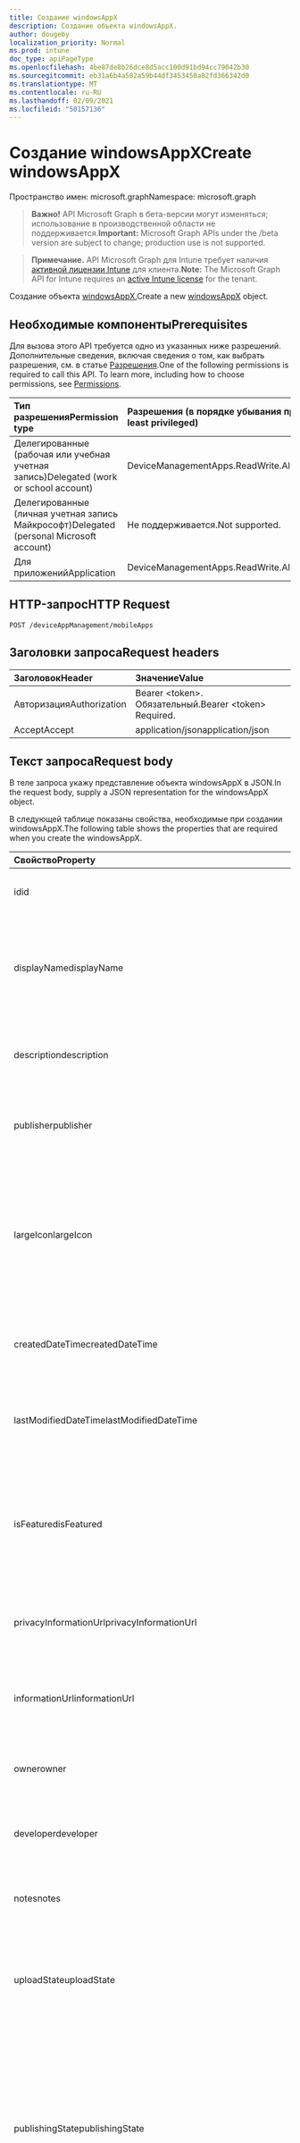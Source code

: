 ```yaml
---
title: Создание windowsAppX
description: Создание объекта windowsAppX.
author: dougeby
localization_priority: Normal
ms.prod: intune
doc_type: apiPageType
ms.openlocfilehash: 4be87de8b26dce8d5acc100d91bd94cc79042b30
ms.sourcegitcommit: eb31a6b4a582a59b44df3453450a82fd366342d0
ms.translationtype: MT
ms.contentlocale: ru-RU
ms.lasthandoff: 02/09/2021
ms.locfileid: "50157136"
---
```

# <a name="create-windowsappx"></a><span data-ttu-id="1357a-103">Создание windowsAppX</span><span class="sxs-lookup"><span data-stu-id="1357a-103">Create windowsAppX</span></span>

<span data-ttu-id="1357a-104">Пространство имен: microsoft.graph</span><span class="sxs-lookup"><span data-stu-id="1357a-104">Namespace: microsoft.graph</span></span>

> <span data-ttu-id="1357a-105">**Важно!** API Microsoft Graph в бета-версии могут изменяться; использование в производственной области не поддерживается.</span><span class="sxs-lookup"><span data-stu-id="1357a-105">**Important:** Microsoft Graph APIs under the /beta version are subject to change; production use is not supported.</span></span>

> <span data-ttu-id="1357a-106">**Примечание.** API Microsoft Graph для Intune требует наличия [активной лицензии Intune](https://go.microsoft.com/fwlink/?linkid=839381) для клиента.</span><span class="sxs-lookup"><span data-stu-id="1357a-106">**Note:** The Microsoft Graph API for Intune requires an [active Intune license](https://go.microsoft.com/fwlink/?linkid=839381) for the tenant.</span></span>

<span data-ttu-id="1357a-107">Создание объекта [windowsAppX.](../resources/intune-apps-windowsappx.md)</span><span class="sxs-lookup"><span data-stu-id="1357a-107">Create a new [windowsAppX](../resources/intune-apps-windowsappx.md) object.</span></span>

## <a name="prerequisites"></a><span data-ttu-id="1357a-108">Необходимые компоненты</span><span class="sxs-lookup"><span data-stu-id="1357a-108">Prerequisites</span></span>
<span data-ttu-id="1357a-p101">Для вызова этого API требуется одно из указанных ниже разрешений. Дополнительные сведения, включая сведения о том, как выбрать разрешения, см. в статье [Разрешения](/graph/permissions-reference).</span><span class="sxs-lookup"><span data-stu-id="1357a-p101">One of the following permissions is required to call this API. To learn more, including how to choose permissions, see [Permissions](/graph/permissions-reference).</span></span>

|<span data-ttu-id="1357a-111">Тип разрешения</span><span class="sxs-lookup"><span data-stu-id="1357a-111">Permission type</span></span>|<span data-ttu-id="1357a-112">Разрешения (в порядке убывания привилегий)</span><span class="sxs-lookup"><span data-stu-id="1357a-112">Permissions (from most to least privileged)</span></span>|
|:---|:---|
|<span data-ttu-id="1357a-113">Делегированные (рабочая или учебная учетная запись)</span><span class="sxs-lookup"><span data-stu-id="1357a-113">Delegated (work or school account)</span></span>|<span data-ttu-id="1357a-114">DeviceManagementApps.ReadWrite.All</span><span class="sxs-lookup"><span data-stu-id="1357a-114">DeviceManagementApps.ReadWrite.All</span></span>|
|<span data-ttu-id="1357a-115">Делегированные (личная учетная запись Майкрософт)</span><span class="sxs-lookup"><span data-stu-id="1357a-115">Delegated (personal Microsoft account)</span></span>|<span data-ttu-id="1357a-116">Не поддерживается.</span><span class="sxs-lookup"><span data-stu-id="1357a-116">Not supported.</span></span>|
|<span data-ttu-id="1357a-117">Для приложений</span><span class="sxs-lookup"><span data-stu-id="1357a-117">Application</span></span>|<span data-ttu-id="1357a-118">DeviceManagementApps.ReadWrite.All</span><span class="sxs-lookup"><span data-stu-id="1357a-118">DeviceManagementApps.ReadWrite.All</span></span>|

## <a name="http-request"></a><span data-ttu-id="1357a-119">HTTP-запрос</span><span class="sxs-lookup"><span data-stu-id="1357a-119">HTTP Request</span></span>
<!-- {
  "blockType": "ignored"
}
-->
``` http
POST /deviceAppManagement/mobileApps
```

## <a name="request-headers"></a><span data-ttu-id="1357a-120">Заголовки запроса</span><span class="sxs-lookup"><span data-stu-id="1357a-120">Request headers</span></span>
|<span data-ttu-id="1357a-121">Заголовок</span><span class="sxs-lookup"><span data-stu-id="1357a-121">Header</span></span>|<span data-ttu-id="1357a-122">Значение</span><span class="sxs-lookup"><span data-stu-id="1357a-122">Value</span></span>|
|:---|:---|
|<span data-ttu-id="1357a-123">Авторизация</span><span class="sxs-lookup"><span data-stu-id="1357a-123">Authorization</span></span>|<span data-ttu-id="1357a-124">Bearer &lt;token&gt;. Обязательный.</span><span class="sxs-lookup"><span data-stu-id="1357a-124">Bearer &lt;token&gt; Required.</span></span>|
|<span data-ttu-id="1357a-125">Accept</span><span class="sxs-lookup"><span data-stu-id="1357a-125">Accept</span></span>|<span data-ttu-id="1357a-126">application/json</span><span class="sxs-lookup"><span data-stu-id="1357a-126">application/json</span></span>|

## <a name="request-body"></a><span data-ttu-id="1357a-127">Текст запроса</span><span class="sxs-lookup"><span data-stu-id="1357a-127">Request body</span></span>
<span data-ttu-id="1357a-128">В теле запроса укажу представление объекта windowsAppX в JSON.</span><span class="sxs-lookup"><span data-stu-id="1357a-128">In the request body, supply a JSON representation for the windowsAppX object.</span></span>

<span data-ttu-id="1357a-129">В следующей таблице показаны свойства, необходимые при создании windowsAppX.</span><span class="sxs-lookup"><span data-stu-id="1357a-129">The following table shows the properties that are required when you create the windowsAppX.</span></span>

|<span data-ttu-id="1357a-130">Свойство</span><span class="sxs-lookup"><span data-stu-id="1357a-130">Property</span></span>|<span data-ttu-id="1357a-131">Тип</span><span class="sxs-lookup"><span data-stu-id="1357a-131">Type</span></span>|<span data-ttu-id="1357a-132">Описание</span><span class="sxs-lookup"><span data-stu-id="1357a-132">Description</span></span>|
|:---|:---|:---|
|<span data-ttu-id="1357a-133">id</span><span class="sxs-lookup"><span data-stu-id="1357a-133">id</span></span>|<span data-ttu-id="1357a-134">String</span><span class="sxs-lookup"><span data-stu-id="1357a-134">String</span></span>|<span data-ttu-id="1357a-135">Ключ объекта.</span><span class="sxs-lookup"><span data-stu-id="1357a-135">Key of the entity.</span></span> <span data-ttu-id="1357a-136">Наследуется от [mobileApp](../resources/intune-shared-mobileapp.md).</span><span class="sxs-lookup"><span data-stu-id="1357a-136">Inherited from [mobileApp](../resources/intune-shared-mobileapp.md)</span></span>|
|<span data-ttu-id="1357a-137">displayName</span><span class="sxs-lookup"><span data-stu-id="1357a-137">displayName</span></span>|<span data-ttu-id="1357a-138">String</span><span class="sxs-lookup"><span data-stu-id="1357a-138">String</span></span>|<span data-ttu-id="1357a-139">Название приложения, которое предоставил или импортировал администратор.</span><span class="sxs-lookup"><span data-stu-id="1357a-139">The admin provided or imported title of the app.</span></span> <span data-ttu-id="1357a-140">Наследуется от [mobileApp](../resources/intune-shared-mobileapp.md).</span><span class="sxs-lookup"><span data-stu-id="1357a-140">Inherited from [mobileApp](../resources/intune-shared-mobileapp.md)</span></span>|
|<span data-ttu-id="1357a-141">description</span><span class="sxs-lookup"><span data-stu-id="1357a-141">description</span></span>|<span data-ttu-id="1357a-142">String</span><span class="sxs-lookup"><span data-stu-id="1357a-142">String</span></span>|<span data-ttu-id="1357a-143">Описание приложения.</span><span class="sxs-lookup"><span data-stu-id="1357a-143">The description of the app.</span></span> <span data-ttu-id="1357a-144">Наследуется от [mobileApp](../resources/intune-shared-mobileapp.md).</span><span class="sxs-lookup"><span data-stu-id="1357a-144">Inherited from [mobileApp](../resources/intune-shared-mobileapp.md)</span></span>|
|<span data-ttu-id="1357a-145">publisher</span><span class="sxs-lookup"><span data-stu-id="1357a-145">publisher</span></span>|<span data-ttu-id="1357a-146">String</span><span class="sxs-lookup"><span data-stu-id="1357a-146">String</span></span>|<span data-ttu-id="1357a-147">Издатель приложения.</span><span class="sxs-lookup"><span data-stu-id="1357a-147">The publisher of the app.</span></span> <span data-ttu-id="1357a-148">Наследуется от [mobileApp](../resources/intune-shared-mobileapp.md).</span><span class="sxs-lookup"><span data-stu-id="1357a-148">Inherited from [mobileApp](../resources/intune-shared-mobileapp.md)</span></span>|
|<span data-ttu-id="1357a-149">largeIcon</span><span class="sxs-lookup"><span data-stu-id="1357a-149">largeIcon</span></span>|[<span data-ttu-id="1357a-150">mimeContent</span><span class="sxs-lookup"><span data-stu-id="1357a-150">mimeContent</span></span>](../resources/intune-shared-mimecontent.md)|<span data-ttu-id="1357a-151">Представляет большой значок, который отображается в сведениях о приложении, используется для отправки значка.</span><span class="sxs-lookup"><span data-stu-id="1357a-151">The large icon, to be displayed in the app details and used for upload of the icon.</span></span> <span data-ttu-id="1357a-152">Наследуется от [mobileApp](../resources/intune-shared-mobileapp.md).</span><span class="sxs-lookup"><span data-stu-id="1357a-152">Inherited from [mobileApp](../resources/intune-shared-mobileapp.md)</span></span>|
|<span data-ttu-id="1357a-153">createdDateTime</span><span class="sxs-lookup"><span data-stu-id="1357a-153">createdDateTime</span></span>|<span data-ttu-id="1357a-154">DateTimeOffset</span><span class="sxs-lookup"><span data-stu-id="1357a-154">DateTimeOffset</span></span>|<span data-ttu-id="1357a-155">Дата и время создания приложения.</span><span class="sxs-lookup"><span data-stu-id="1357a-155">The date and time the app was created.</span></span> <span data-ttu-id="1357a-156">Наследуется от [mobileApp](../resources/intune-shared-mobileapp.md).</span><span class="sxs-lookup"><span data-stu-id="1357a-156">Inherited from [mobileApp](../resources/intune-shared-mobileapp.md)</span></span>|
|<span data-ttu-id="1357a-157">lastModifiedDateTime</span><span class="sxs-lookup"><span data-stu-id="1357a-157">lastModifiedDateTime</span></span>|<span data-ttu-id="1357a-158">DateTimeOffset</span><span class="sxs-lookup"><span data-stu-id="1357a-158">DateTimeOffset</span></span>|<span data-ttu-id="1357a-159">Дата и время последнего изменения приложения.</span><span class="sxs-lookup"><span data-stu-id="1357a-159">The date and time the app was last modified.</span></span> <span data-ttu-id="1357a-160">Наследуется от [mobileApp](../resources/intune-shared-mobileapp.md).</span><span class="sxs-lookup"><span data-stu-id="1357a-160">Inherited from [mobileApp](../resources/intune-shared-mobileapp.md)</span></span>|
|<span data-ttu-id="1357a-161">isFeatured</span><span class="sxs-lookup"><span data-stu-id="1357a-161">isFeatured</span></span>|<span data-ttu-id="1357a-162">Boolean</span><span class="sxs-lookup"><span data-stu-id="1357a-162">Boolean</span></span>|<span data-ttu-id="1357a-163">Значение, которое показывает, отмечено ли приложение как подобранное администратором. Наследуется от объекта [mobileApp](../resources/intune-shared-mobileapp.md).</span><span class="sxs-lookup"><span data-stu-id="1357a-163">The value indicating whether the app is marked as featured by the admin. Inherited from [mobileApp](../resources/intune-shared-mobileapp.md)</span></span>|
|<span data-ttu-id="1357a-164">privacyInformationUrl</span><span class="sxs-lookup"><span data-stu-id="1357a-164">privacyInformationUrl</span></span>|<span data-ttu-id="1357a-165">String</span><span class="sxs-lookup"><span data-stu-id="1357a-165">String</span></span>|<span data-ttu-id="1357a-166">URL-адрес заявления о конфиденциальности.</span><span class="sxs-lookup"><span data-stu-id="1357a-166">The privacy statement Url.</span></span> <span data-ttu-id="1357a-167">Наследуется от [mobileApp](../resources/intune-shared-mobileapp.md).</span><span class="sxs-lookup"><span data-stu-id="1357a-167">Inherited from [mobileApp](../resources/intune-shared-mobileapp.md)</span></span>|
|<span data-ttu-id="1357a-168">informationUrl</span><span class="sxs-lookup"><span data-stu-id="1357a-168">informationUrl</span></span>|<span data-ttu-id="1357a-169">String</span><span class="sxs-lookup"><span data-stu-id="1357a-169">String</span></span>|<span data-ttu-id="1357a-170">URL-адрес страницы с дополнительными сведениями.</span><span class="sxs-lookup"><span data-stu-id="1357a-170">The more information Url.</span></span> <span data-ttu-id="1357a-171">Наследуется от [mobileApp](../resources/intune-shared-mobileapp.md).</span><span class="sxs-lookup"><span data-stu-id="1357a-171">Inherited from [mobileApp](../resources/intune-shared-mobileapp.md)</span></span>|
|<span data-ttu-id="1357a-172">owner</span><span class="sxs-lookup"><span data-stu-id="1357a-172">owner</span></span>|<span data-ttu-id="1357a-173">String</span><span class="sxs-lookup"><span data-stu-id="1357a-173">String</span></span>|<span data-ttu-id="1357a-174">Владелец приложения.</span><span class="sxs-lookup"><span data-stu-id="1357a-174">The owner of the app.</span></span> <span data-ttu-id="1357a-175">Наследуется от [mobileApp](../resources/intune-shared-mobileapp.md).</span><span class="sxs-lookup"><span data-stu-id="1357a-175">Inherited from [mobileApp](../resources/intune-shared-mobileapp.md)</span></span>|
|<span data-ttu-id="1357a-176">developer</span><span class="sxs-lookup"><span data-stu-id="1357a-176">developer</span></span>|<span data-ttu-id="1357a-177">String</span><span class="sxs-lookup"><span data-stu-id="1357a-177">String</span></span>|<span data-ttu-id="1357a-178">Разработчик приложения.</span><span class="sxs-lookup"><span data-stu-id="1357a-178">The developer of the app.</span></span> <span data-ttu-id="1357a-179">Наследуется от [mobileApp](../resources/intune-shared-mobileapp.md).</span><span class="sxs-lookup"><span data-stu-id="1357a-179">Inherited from [mobileApp](../resources/intune-shared-mobileapp.md)</span></span>|
|<span data-ttu-id="1357a-180">notes</span><span class="sxs-lookup"><span data-stu-id="1357a-180">notes</span></span>|<span data-ttu-id="1357a-181">String</span><span class="sxs-lookup"><span data-stu-id="1357a-181">String</span></span>|<span data-ttu-id="1357a-182">Заметки для приложения.</span><span class="sxs-lookup"><span data-stu-id="1357a-182">Notes for the app.</span></span> <span data-ttu-id="1357a-183">Наследуется от [mobileApp](../resources/intune-shared-mobileapp.md).</span><span class="sxs-lookup"><span data-stu-id="1357a-183">Inherited from [mobileApp](../resources/intune-shared-mobileapp.md)</span></span>|
|<span data-ttu-id="1357a-184">uploadState</span><span class="sxs-lookup"><span data-stu-id="1357a-184">uploadState</span></span>|<span data-ttu-id="1357a-185">Int32</span><span class="sxs-lookup"><span data-stu-id="1357a-185">Int32</span></span>|<span data-ttu-id="1357a-186">Состояние отправки.</span><span class="sxs-lookup"><span data-stu-id="1357a-186">The upload state.</span></span> <span data-ttu-id="1357a-187">Возможные значения: 0- `Not Ready` , 1 - `Ready` , 2 - `Processing` .</span><span class="sxs-lookup"><span data-stu-id="1357a-187">Possible values are: 0 - `Not Ready`, 1 - `Ready`, 2 - `Processing`.</span></span> <span data-ttu-id="1357a-188">Наследуется от [mobileApp](../resources/intune-shared-mobileapp.md).</span><span class="sxs-lookup"><span data-stu-id="1357a-188">Inherited from [mobileApp](../resources/intune-shared-mobileapp.md)</span></span>|
|<span data-ttu-id="1357a-189">publishingState</span><span class="sxs-lookup"><span data-stu-id="1357a-189">publishingState</span></span>|[<span data-ttu-id="1357a-190">mobileAppPublishingState</span><span class="sxs-lookup"><span data-stu-id="1357a-190">mobileAppPublishingState</span></span>](../resources/intune-apps-mobileapppublishingstate.md)|<span data-ttu-id="1357a-191">Состояние публикации для приложения.</span><span class="sxs-lookup"><span data-stu-id="1357a-191">The publishing state for the app.</span></span> <span data-ttu-id="1357a-192">Приложение невозможно назначить, если оно не опубликовано.</span><span class="sxs-lookup"><span data-stu-id="1357a-192">The app cannot be assigned unless the app is published.</span></span> <span data-ttu-id="1357a-193">Наследуется от [mobileApp.](../resources/intune-shared-mobileapp.md)</span><span class="sxs-lookup"><span data-stu-id="1357a-193">Inherited from [mobileApp](../resources/intune-shared-mobileapp.md).</span></span> <span data-ttu-id="1357a-194">Возможные значения: `notPublished`, `processing`, `published`.</span><span class="sxs-lookup"><span data-stu-id="1357a-194">Possible values are: `notPublished`, `processing`, `published`.</span></span>|
|<span data-ttu-id="1357a-195">isAssigned</span><span class="sxs-lookup"><span data-stu-id="1357a-195">isAssigned</span></span>|<span data-ttu-id="1357a-196">Boolean</span><span class="sxs-lookup"><span data-stu-id="1357a-196">Boolean</span></span>|<span data-ttu-id="1357a-197">Значение, указывающее, назначено ли приложению хотя бы одна группа.</span><span class="sxs-lookup"><span data-stu-id="1357a-197">The value indicating whether the app is assigned to at least one group.</span></span> <span data-ttu-id="1357a-198">Наследуется от [mobileApp](../resources/intune-shared-mobileapp.md).</span><span class="sxs-lookup"><span data-stu-id="1357a-198">Inherited from [mobileApp](../resources/intune-shared-mobileapp.md)</span></span>|
|<span data-ttu-id="1357a-199">roleScopeTagIds</span><span class="sxs-lookup"><span data-stu-id="1357a-199">roleScopeTagIds</span></span>|<span data-ttu-id="1357a-200">Коллекция String</span><span class="sxs-lookup"><span data-stu-id="1357a-200">String collection</span></span>|<span data-ttu-id="1357a-201">Список ид тегов области для этого мобильного приложения.</span><span class="sxs-lookup"><span data-stu-id="1357a-201">List of scope tag ids for this mobile app.</span></span> <span data-ttu-id="1357a-202">Наследуется от [mobileApp](../resources/intune-shared-mobileapp.md).</span><span class="sxs-lookup"><span data-stu-id="1357a-202">Inherited from [mobileApp](../resources/intune-shared-mobileapp.md)</span></span>|
|<span data-ttu-id="1357a-203">dependentAppCount</span><span class="sxs-lookup"><span data-stu-id="1357a-203">dependentAppCount</span></span>|<span data-ttu-id="1357a-204">Int32</span><span class="sxs-lookup"><span data-stu-id="1357a-204">Int32</span></span>|<span data-ttu-id="1357a-205">Общее количество зависимостей, которые есть у этого приложения.</span><span class="sxs-lookup"><span data-stu-id="1357a-205">The total number of dependencies the child app has.</span></span> <span data-ttu-id="1357a-206">Наследуется от [mobileApp](../resources/intune-shared-mobileapp.md).</span><span class="sxs-lookup"><span data-stu-id="1357a-206">Inherited from [mobileApp](../resources/intune-shared-mobileapp.md)</span></span>|
|<span data-ttu-id="1357a-207">supersedingAppCount</span><span class="sxs-lookup"><span data-stu-id="1357a-207">supersedingAppCount</span></span>|<span data-ttu-id="1357a-208">Int32</span><span class="sxs-lookup"><span data-stu-id="1357a-208">Int32</span></span>|<span data-ttu-id="1357a-209">Общее количество приложений, которые это приложение напрямую или косвенно перемежает.</span><span class="sxs-lookup"><span data-stu-id="1357a-209">The total number of apps this app directly or indirectly supersedes.</span></span> <span data-ttu-id="1357a-210">Наследуется от [mobileApp](../resources/intune-shared-mobileapp.md).</span><span class="sxs-lookup"><span data-stu-id="1357a-210">Inherited from [mobileApp](../resources/intune-shared-mobileapp.md)</span></span>|
|<span data-ttu-id="1357a-211">supersededAppCount</span><span class="sxs-lookup"><span data-stu-id="1357a-211">supersededAppCount</span></span>|<span data-ttu-id="1357a-212">Int32</span><span class="sxs-lookup"><span data-stu-id="1357a-212">Int32</span></span>|<span data-ttu-id="1357a-213">Общее количество приложений, которые это приложение напрямую или косвенно перемежает.</span><span class="sxs-lookup"><span data-stu-id="1357a-213">The total number of apps this app is directly or indirectly superseded by.</span></span> <span data-ttu-id="1357a-214">Наследуется от [mobileApp](../resources/intune-shared-mobileapp.md).</span><span class="sxs-lookup"><span data-stu-id="1357a-214">Inherited from [mobileApp](../resources/intune-shared-mobileapp.md)</span></span>|
|<span data-ttu-id="1357a-215">committedContentVersion</span><span class="sxs-lookup"><span data-stu-id="1357a-215">committedContentVersion</span></span>|<span data-ttu-id="1357a-216">String</span><span class="sxs-lookup"><span data-stu-id="1357a-216">String</span></span>|<span data-ttu-id="1357a-217">Внутренняя версия подтвержденного содержимого.</span><span class="sxs-lookup"><span data-stu-id="1357a-217">The internal committed content version.</span></span> <span data-ttu-id="1357a-218">Наследуется от [mobileLobApp](../resources/intune-apps-mobilelobapp.md).</span><span class="sxs-lookup"><span data-stu-id="1357a-218">Inherited from [mobileLobApp](../resources/intune-apps-mobilelobapp.md)</span></span>|
|<span data-ttu-id="1357a-219">fileName</span><span class="sxs-lookup"><span data-stu-id="1357a-219">fileName</span></span>|<span data-ttu-id="1357a-220">String</span><span class="sxs-lookup"><span data-stu-id="1357a-220">String</span></span>|<span data-ttu-id="1357a-221">Имя основного файла бизнес-приложения.</span><span class="sxs-lookup"><span data-stu-id="1357a-221">The name of the main Lob application file.</span></span> <span data-ttu-id="1357a-222">Наследуется от [mobileLobApp](../resources/intune-apps-mobilelobapp.md).</span><span class="sxs-lookup"><span data-stu-id="1357a-222">Inherited from [mobileLobApp](../resources/intune-apps-mobilelobapp.md)</span></span>|
|<span data-ttu-id="1357a-223">size</span><span class="sxs-lookup"><span data-stu-id="1357a-223">size</span></span>|<span data-ttu-id="1357a-224">Int64</span><span class="sxs-lookup"><span data-stu-id="1357a-224">Int64</span></span>|<span data-ttu-id="1357a-225">Общий размер, включая все отправленные файлы.</span><span class="sxs-lookup"><span data-stu-id="1357a-225">The total size, including all uploaded files.</span></span> <span data-ttu-id="1357a-226">Наследуется от [mobileLobApp](../resources/intune-apps-mobilelobapp.md).</span><span class="sxs-lookup"><span data-stu-id="1357a-226">Inherited from [mobileLobApp](../resources/intune-apps-mobilelobapp.md)</span></span>|
|<span data-ttu-id="1357a-227">applicableArchitectures</span><span class="sxs-lookup"><span data-stu-id="1357a-227">applicableArchitectures</span></span>|[<span data-ttu-id="1357a-228">windowsArchitecture</span><span class="sxs-lookup"><span data-stu-id="1357a-228">windowsArchitecture</span></span>](../resources/intune-apps-windowsarchitecture.md)|<span data-ttu-id="1357a-229">Архитектура Windows, которая поддерживается этим приложением.</span><span class="sxs-lookup"><span data-stu-id="1357a-229">The Windows architecture(s) for which this app can run on.</span></span> <span data-ttu-id="1357a-230">Возможные значения: `none`, `x86`, `x64`, `arm`, `neutral`, `arm64`.</span><span class="sxs-lookup"><span data-stu-id="1357a-230">Possible values are: `none`, `x86`, `x64`, `arm`, `neutral`, `arm64`.</span></span>|
|<span data-ttu-id="1357a-231">identityName</span><span class="sxs-lookup"><span data-stu-id="1357a-231">identityName</span></span>|<span data-ttu-id="1357a-232">String</span><span class="sxs-lookup"><span data-stu-id="1357a-232">String</span></span>|<span data-ttu-id="1357a-233">Имя удостоверения.</span><span class="sxs-lookup"><span data-stu-id="1357a-233">The Identity Name.</span></span>|
|<span data-ttu-id="1357a-234">identityPublisherHash</span><span class="sxs-lookup"><span data-stu-id="1357a-234">identityPublisherHash</span></span>|<span data-ttu-id="1357a-235">String</span><span class="sxs-lookup"><span data-stu-id="1357a-235">String</span></span>|<span data-ttu-id="1357a-236">Хэш издателей удостоверений.</span><span class="sxs-lookup"><span data-stu-id="1357a-236">The Identity Publisher Hash.</span></span>|
|<span data-ttu-id="1357a-237">identityResourceIdentifier</span><span class="sxs-lookup"><span data-stu-id="1357a-237">identityResourceIdentifier</span></span>|<span data-ttu-id="1357a-238">String</span><span class="sxs-lookup"><span data-stu-id="1357a-238">String</span></span>|<span data-ttu-id="1357a-239">Идентификатор ресурса Identity.</span><span class="sxs-lookup"><span data-stu-id="1357a-239">The Identity Resource Identifier.</span></span>|
|<span data-ttu-id="1357a-240">isBundle</span><span class="sxs-lookup"><span data-stu-id="1357a-240">isBundle</span></span>|<span data-ttu-id="1357a-241">Boolean</span><span class="sxs-lookup"><span data-stu-id="1357a-241">Boolean</span></span>|<span data-ttu-id="1357a-242">Указывает, является ли приложение пакетом.</span><span class="sxs-lookup"><span data-stu-id="1357a-242">Whether or not the app is a bundle.</span></span>|
|<span data-ttu-id="1357a-243">minimumSupportedOperatingSystem</span><span class="sxs-lookup"><span data-stu-id="1357a-243">minimumSupportedOperatingSystem</span></span>|[<span data-ttu-id="1357a-244">windowsMinimumOperatingSystem</span><span class="sxs-lookup"><span data-stu-id="1357a-244">windowsMinimumOperatingSystem</span></span>](../resources/intune-apps-windowsminimumoperatingsystem.md)|<span data-ttu-id="1357a-245">Значение, которое представляет минимальную применимую версию операционной системы.</span><span class="sxs-lookup"><span data-stu-id="1357a-245">The value for the minimum applicable operating system.</span></span>|
|<span data-ttu-id="1357a-246">identityVersion</span><span class="sxs-lookup"><span data-stu-id="1357a-246">identityVersion</span></span>|<span data-ttu-id="1357a-247">String</span><span class="sxs-lookup"><span data-stu-id="1357a-247">String</span></span>|<span data-ttu-id="1357a-248">Версия удостоверения.</span><span class="sxs-lookup"><span data-stu-id="1357a-248">The identity version.</span></span>|



## <a name="response"></a><span data-ttu-id="1357a-249">Ответ</span><span class="sxs-lookup"><span data-stu-id="1357a-249">Response</span></span>
<span data-ttu-id="1357a-250">В случае успеха этот метод возвращает код `201 Created` отклика и [объект windowsAppX](../resources/intune-apps-windowsappx.md) в тексте отклика.</span><span class="sxs-lookup"><span data-stu-id="1357a-250">If successful, this method returns a `201 Created` response code and a [windowsAppX](../resources/intune-apps-windowsappx.md) object in the response body.</span></span>

## <a name="example"></a><span data-ttu-id="1357a-251">Пример</span><span class="sxs-lookup"><span data-stu-id="1357a-251">Example</span></span>

### <a name="request"></a><span data-ttu-id="1357a-252">Запрос</span><span class="sxs-lookup"><span data-stu-id="1357a-252">Request</span></span>
<span data-ttu-id="1357a-253">Ниже приведен пример запроса.</span><span class="sxs-lookup"><span data-stu-id="1357a-253">Here is an example of the request.</span></span>
``` http
POST https://graph.microsoft.com/beta/deviceAppManagement/mobileApps
Content-type: application/json
Content-length: 1516

{
  "@odata.type": "#microsoft.graph.windowsAppX",
  "displayName": "Display Name value",
  "description": "Description value",
  "publisher": "Publisher value",
  "largeIcon": {
    "@odata.type": "microsoft.graph.mimeContent",
    "type": "Type value",
    "value": "dmFsdWU="
  },
  "isFeatured": true,
  "privacyInformationUrl": "https://example.com/privacyInformationUrl/",
  "informationUrl": "https://example.com/informationUrl/",
  "owner": "Owner value",
  "developer": "Developer value",
  "notes": "Notes value",
  "uploadState": 11,
  "publishingState": "processing",
  "isAssigned": true,
  "roleScopeTagIds": [
    "Role Scope Tag Ids value"
  ],
  "dependentAppCount": 1,
  "supersedingAppCount": 3,
  "supersededAppCount": 2,
  "committedContentVersion": "Committed Content Version value",
  "fileName": "File Name value",
  "size": 4,
  "applicableArchitectures": "x86",
  "identityName": "Identity Name value",
  "identityPublisherHash": "Identity Publisher Hash value",
  "identityResourceIdentifier": "Identity Resource Identifier value",
  "isBundle": true,
  "minimumSupportedOperatingSystem": {
    "@odata.type": "microsoft.graph.windowsMinimumOperatingSystem",
    "v8_0": true,
    "v8_1": true,
    "v10_0": true,
    "v10_1607": true,
    "v10_1703": true,
    "v10_1709": true,
    "v10_1803": true,
    "v10_1809": true,
    "v10_1903": true,
    "v10_1909": true,
    "v10_2004": true
  },
  "identityVersion": "Identity Version value"
}
```

### <a name="response"></a><span data-ttu-id="1357a-254">Отклик</span><span class="sxs-lookup"><span data-stu-id="1357a-254">Response</span></span>
<span data-ttu-id="1357a-p125">Ниже приведен пример отклика. Примечание. Объект отклика, показанный здесь, может быть усечен для краткости. При фактическом вызове будут возвращены все свойства.</span><span class="sxs-lookup"><span data-stu-id="1357a-p125">Here is an example of the response. Note: The response object shown here may be truncated for brevity. All of the properties will be returned from an actual call.</span></span>
``` http
HTTP/1.1 201 Created
Content-Type: application/json
Content-Length: 1688

{
  "@odata.type": "#microsoft.graph.windowsAppX",
  "id": "b5179a93-9a93-b517-939a-17b5939a17b5",
  "displayName": "Display Name value",
  "description": "Description value",
  "publisher": "Publisher value",
  "largeIcon": {
    "@odata.type": "microsoft.graph.mimeContent",
    "type": "Type value",
    "value": "dmFsdWU="
  },
  "createdDateTime": "2017-01-01T00:02:43.5775965-08:00",
  "lastModifiedDateTime": "2017-01-01T00:00:35.1329464-08:00",
  "isFeatured": true,
  "privacyInformationUrl": "https://example.com/privacyInformationUrl/",
  "informationUrl": "https://example.com/informationUrl/",
  "owner": "Owner value",
  "developer": "Developer value",
  "notes": "Notes value",
  "uploadState": 11,
  "publishingState": "processing",
  "isAssigned": true,
  "roleScopeTagIds": [
    "Role Scope Tag Ids value"
  ],
  "dependentAppCount": 1,
  "supersedingAppCount": 3,
  "supersededAppCount": 2,
  "committedContentVersion": "Committed Content Version value",
  "fileName": "File Name value",
  "size": 4,
  "applicableArchitectures": "x86",
  "identityName": "Identity Name value",
  "identityPublisherHash": "Identity Publisher Hash value",
  "identityResourceIdentifier": "Identity Resource Identifier value",
  "isBundle": true,
  "minimumSupportedOperatingSystem": {
    "@odata.type": "microsoft.graph.windowsMinimumOperatingSystem",
    "v8_0": true,
    "v8_1": true,
    "v10_0": true,
    "v10_1607": true,
    "v10_1703": true,
    "v10_1709": true,
    "v10_1803": true,
    "v10_1809": true,
    "v10_1903": true,
    "v10_1909": true,
    "v10_2004": true
  },
  "identityVersion": "Identity Version value"
}
```




